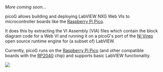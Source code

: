 _More coming soon..._

picoG allows building and deploying LabVIEW NXG Web VIs to microcontroller boards like the [Raspberry Pi Pico](https://www.raspberrypi.org/products/raspberry-pi-pico/).

It does this by extracting the VI Assembly (VIA) files which contain the block diagram code for a Web VI and running it on a picoG's port of the [NI Vireo](https://github.com/ni/VireoSDK) open source runtime engine for (a subset of) LabVIEW.

Currently, picoG runs on the [Raspberry Pi Pico](https://www.raspberrypi.org/products/raspberry-pi-pico/) (and other compatible boards with the [RP2040](https://www.raspberrypi.org/documentation/rp2040/getting-started/) chip) and supports basic LabVIEW functionality.

![](https://user-images.githubusercontent.com/381432/127722850-715e39de-9642-4bb7-ae5c-262b6610d3c8.gif)
